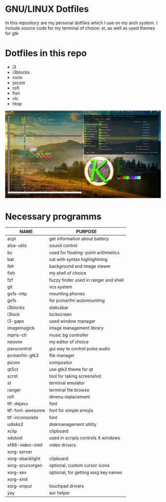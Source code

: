 # GNU/LINUX Dotfiles

In this repository are my personal dotfiles which I use on my arch system.
I include source code for my terminal of choice: st, as well as used themes for gtk

# Dotfiles in this repo
+ i3
+ i3blocks
+ nvim
+ picom
+ rofi
+ fish
+ vlc
+ htop

![screenshot](screenshot.png)

# Necessary programms
| NAME                 | PURPOSE                                 |
|----------------------|-----------------------------------------|
| acpi                 | get information about battery           |
| alsa-utils           | sound control                           |
| bc                   | used for floating-point arithmetics     |
| bat                  | cat with syntax highlightning           |
| feh                  | background and image viewer             |
| fish                 | my shell of choice                      |
| fzf                  | fuzzy finder used in ranger and shell   |
| git                  | vcs system                              |
| gvfs-mtp             | mounting phones                         |
| gvfs                 | for pcmanfm automounting                |
| i3blocks             | statusbar                               |
| i3lock               | lockscreen                              |
| i3-gaps              | used window manager                     |
| imagemagick          | image management library                |
| mpris-ctl            | music bg controller                     |
| neovim               | my editor of choice                     |
| pavucontrol          | gui way to control pulse audio          |
| pcmanfm-gtk3         | file manager                            |
| picom                | compositor                              |
| qt5ct                | use gtk3 theme for qt                   |
| scrot                | tool for taking screenshot              |
| st                   | terminal emulator                       |
| ranger               | terminal file browse                    |
| rofi                 | dmenu replacement                       |
| ttf-dejavu           | font                                    |
| ttf-font-awesome     | font for simple emojis                  |
| ttf-inconsolata      | font                                    |
| udisks2              | diskmanagement utility                  |
| xclip                | clipboard                               |
| xdotool              | used in scripts controls X windows      |
| xf86-video-intel     | video drivers                           |
| xorg-server          |                                         |
| xorg-xbacklight      | clipboard                               |
| xorg-xcursorgen      | optional, custom cursor icons           |
| xorg-xev             | optional, for getting xorg key names    |
| xorg-xinit           |                                         |
| xorg-xinput          | touchpad drivers                        |
| yay                  | aur helper                              |

